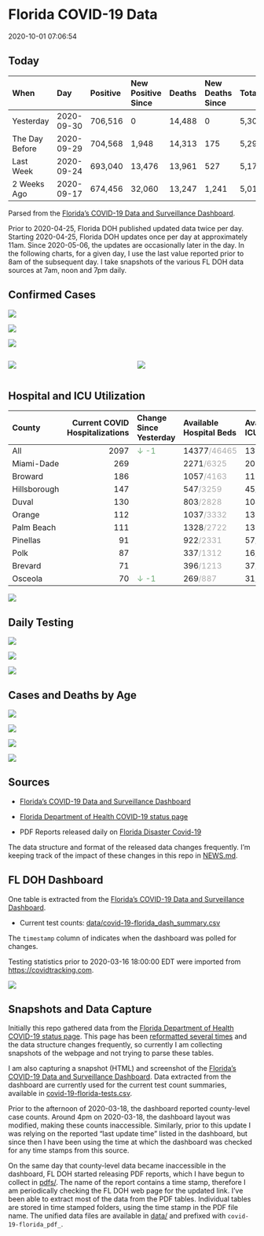 Florida COVID-19 Data
================
2020-10-01 07:06:54

## Today

| When           | Day        | Positive | New Positive Since | Deaths | New Deaths Since | Total     |
| :------------- | :--------- | :------- | :----------------- | :----- | :--------------- | :-------- |
| Yesterday      | 2020-09-30 | 706,516  | 0                  | 14,488 | 0                | 5,301,184 |
| The Day Before | 2020-09-29 | 704,568  | 1,948              | 14,313 | 175              | 5,290,116 |
| Last Week      | 2020-09-24 | 693,040  | 13,476             | 13,961 | 527              | 5,179,499 |
| 2 Weeks Ago    | 2020-09-17 | 674,456  | 32,060             | 13,247 | 1,241            | 5,010,973 |

Parsed from the [Florida’s COVID-19 Data and Surveillance
Dashboard](https://fdoh.maps.arcgis.com/apps/opsdashboard/index.html#/8d0de33f260d444c852a615dc7837c86).

Prior to 2020-04-25, Florida DOH published updated data twice per day.
Starting 2020-04-25, Florida DOH updates once per day at approximately
11am. Since 2020-05-06, the updates are occasionally later in the day.
In the following charts, for a given day, I use the last value reported
prior to 8am of the subsequent day. I take snapshots of the various FL
DOH data sources at 7am, noon and 7pm daily.

## Confirmed Cases

![](plots/covid-19-florida-daily-test-changes.png)

![](plots/covid-19-florida-deaths-by-day.png)

![](plots/covid-19-florida-county-top-6.png)

<div class="columns">

<div class="column is-full-mobile">

![](plots/covid-19-florida-testing.png)

</div>

<div class="column is-full-mobile">

![](plots/covid-19-florida-total-positive.png)

</div>

</div>

## Hospital and ICU Utilization

| County       | Current COVID Hospitalizations | Change Since Yesterday                   | Available Hospital Beds                      | Available ICU Beds                         |
| :----------- | -----------------------------: | :--------------------------------------- | :------------------------------------------- | :----------------------------------------- |
| All          |                           2097 | <span style="color: #6BAA75">↓ -1</span> | 14377<span style="color: #aaa">/46465</span> | 1338<span style="color: #aaa">/4665</span> |
| Miami-Dade   |                            269 |                                          | 2271<span style="color: #aaa">/6325</span>   | 207<span style="color: #aaa">/738</span>   |
| Broward      |                            186 |                                          | 1057<span style="color: #aaa">/4163</span>   | 119<span style="color: #aaa">/326</span>   |
| Hillsborough |                            147 |                                          | 547<span style="color: #aaa">/3259</span>    | 45<span style="color: #aaa">/327</span>    |
| Duval        |                            130 |                                          | 803<span style="color: #aaa">/2828</span>    | 104<span style="color: #aaa">/330</span>   |
| Orange       |                            112 |                                          | 1037<span style="color: #aaa">/3332</span>   | 130<span style="color: #aaa">/274</span>   |
| Palm Beach   |                            111 |                                          | 1328<span style="color: #aaa">/2722</span>   | 137<span style="color: #aaa">/280</span>   |
| Pinellas     |                             91 |                                          | 922<span style="color: #aaa">/2331</span>    | 57<span style="color: #aaa">/234</span>    |
| Polk         |                             87 |                                          | 337<span style="color: #aaa">/1312</span>    | 16<span style="color: #aaa">/128</span>    |
| Brevard      |                             71 |                                          | 396<span style="color: #aaa">/1213</span>    | 37<span style="color: #aaa">/128</span>    |
| Osceola      |                             70 | <span style="color: #6BAA75">↓ -1</span> | 269<span style="color: #aaa">/887</span>     | 31<span style="color: #aaa">/92</span>     |

![](plots/covid-19-florida-icu-usage.png)

## Daily Testing

![](plots/covid-19-florida-tests-per-case.png)

<!-- ![](plots/covid-19-florida-change-new-cases.png) -->

![](plots/covid-19-florida-tests-percent-positive.png)

![](plots/covid-19-florida-test-and-case-growth.png)

## Cases and Deaths by Age

![](plots/covid-19-florida-weekly-events-by-age.png)

![](plots/covid-19-florida-age.png)

![](plots/covid-19-florida-age-deaths.png)

![](plots/covid-19-florida-age-sex.png)

## Sources

  - [Florida’s COVID-19 Data and Surveillance
    Dashboard](https://fdoh.maps.arcgis.com/apps/opsdashboard/index.html#/8d0de33f260d444c852a615dc7837c86)

  - [Florida Department of Health COVID-19 status
    page](http://www.floridahealth.gov/diseases-and-conditions/COVID-19/)

  - PDF Reports released daily on [Florida Disaster
    Covid-19](http://www.floridahealth.gov/diseases-and-conditions/COVID-19/)

The data structure and format of the released data changes frequently.
I’m keeping track of the impact of these changes in this repo in
[NEWS.md](NEWS.md).

## FL DOH Dashboard

One table is extracted from the [Florida’s COVID-19 Data and
Surveillance
Dashboard](https://fdoh.maps.arcgis.com/apps/opsdashboard/index.html#/8d0de33f260d444c852a615dc7837c86).

  - Current test counts:
    [data/covid-19-florida\_dash\_summary.csv](data/covid-19-florida_dash_summary.csv)

The `timestamp` column of indicates when the dashboard was polled for
changes.

Testing statistics prior to 2020-03-16 18:00:00 EDT were imported from
<https://covidtracking.com>.

![](screenshots/fodh_maps_arcgis_com__apps__opsdashboard.png)

## Snapshots and Data Capture

Initially this repo gathered data from the [Florida Department of Health
COVID-19 status
page](http://www.floridahealth.gov/diseases-and-conditions/COVID-19/).
This page has been [reformatted several
times](screenshots/floridahealth_gov__diseases-and-conditions__COVID-19.png)
and the data structure changes frequently, so currently I am collecting
snapshots of the webpage and not trying to parse these tables.

I am also capturing a snapshot (HTML) and screenshot of the [Florida’s
COVID-19 Data and Surveillance
Dashboard](https://fdoh.maps.arcgis.com/apps/opsdashboard/index.html#/8d0de33f260d444c852a615dc7837c86).
Data extracted from the dashboard are currently used for the current
test count summaries, available in
[covid-19-florida-tests.csv](covid-19-florida-tests.csv).

Prior to the afternoon of 2020-03-18, the dashboard reported
county-level case counts. Around 4pm on 2020-03-18, the dashboard layout
was modified, making these counts inaccessible. Similarly, prior to this
update I was relying on the reported “last update time” listed in the
dashboard, but since then I have been using the time at which the
dashboard was checked for any time stamps from this source.

On the same day that county-level data became inaccessible in the
dashboard, FL DOH started releasing PDF reports, which I have begun to
collect in [pdfs/](pdfs/). The name of the report contains a time stamp,
therefore I am periodically checking the FL DOH web page for the updated
link. I’ve been able to extract most of the data from the PDF tables.
Individual tables are stored in time stamped folders, using the time
stamp in the PDF file name. The unified data files are available in
[data/](data/) and prefixed with `covid-19-florida_pdf_`.
